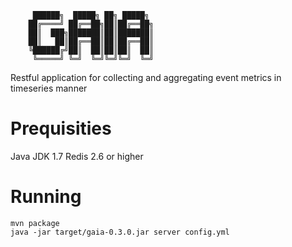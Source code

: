 ```
     ██████╗  █████╗ ██╗ █████╗
    ██╔════╝ ██╔══██╗██║██╔══██╗
    ██║  ███╗███████║██║███████║
    ██║   ██║██╔══██║██║██╔══██║
    ╚██████╔╝██║  ██║██║██║  ██║
     ╚═════╝ ╚═╝  ╚═╝╚═╝╚═╝  ╚═╝
```

Restful application for collecting and aggregating event metrics in timeseries manner

Prequisities
============

Java JDK 1.7
Redis 2.6 or higher

Running
=======

```
mvn package
java -jar target/gaia-0.3.0.jar server config.yml 
```
